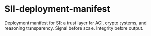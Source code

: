 # SII-deployment-manifest
Deployment manifest for SII: a trust layer for AGI, crypto systems, and reasoning transparency. Signal before scale. Integrity before output.
